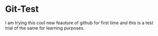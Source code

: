 # Git-Test

I am trying this cool new feauture of github for first time and this is a test trial of the same for learning purposes.

